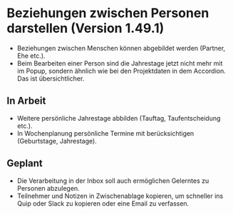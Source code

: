 # Beziehungen zwischen Personen darstellen (Version 1.49.1)

- Beziehungen zwischen Menschen können abgebildet werden (Partner, Ehe etc.).
- Beim Bearbeiten einer Person sind die Jahrestage jetzt nicht mehr mit im Popup, sondern ähnlich wie bei den Projektdaten in dem Accordion. Das ist übersichtlicher.

## In Arbeit

- Weitere persönliche Jahrestage abbilden (Tauftag, Taufentscheidung etc.).
- In Wochenplanung persönliche Termine mit berücksichtigen (Geburtstage, Jahrestage).

## Geplant

- Die Verarbeitung in der Inbox soll auch ermöglichen Gelerntes zu Personen abzulegen.
- Teilnehmer und Notizen in Zwischenablage kopieren, um schneller ins Quip oder Slack zu kopieren oder eine Email zu verfassen.

